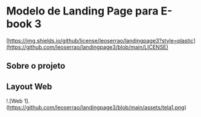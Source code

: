 # Modelo de Landing Page para E-book 3

[https://img.shields.io/github/license/leoserrao/landingpage3?style=plastic](https://github.com/leoserrao/landingpage3/blob/main/LICENSE)


## Sobre o projeto

## Layout Web
!.[Web 1].(https://github.com/leoserrao/landingpage3/blob/main/assets/tela1.png)
